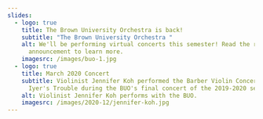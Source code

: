 ```yaml
---
slides:
  - logo: true
    title: The Brown University Orchestra is back!
    subtitle: "The Brown University Orchestra "
    alt: We'll be performing virtual concerts this semester! Read the recent
      announcement to learn more.
    imagesrc: /images/buo-1.jpg
  - logo: true
    title: March 2020 Concert
    subtitle: Violinist Jennifer Koh performed the Barber Violin Concerto and Vijay
      Iyer's Trouble during the BUO's final concert of the 2019-2020 season.
    alt: Violinist Jennifer Koh performs with the BUO.
    imagesrc: /images/2020-12/jennifer-koh.jpg
---
```

